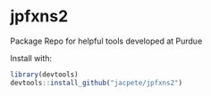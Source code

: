 # jpfxns2
Package Repo for helpful tools developed at Purdue


Install with:
```R
library(devtools)
devtools::install_github("jacpete/jpfxns2")
```
